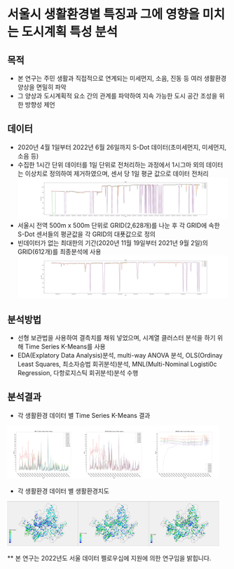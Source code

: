 # 서울시 생활환경별 특징과 그에 영향을 미치는 도시계획 특성 분석

## 목적
* 본 연구는 주민 생활과 직접적으로 연계되는 미세먼지, 소음, 진동 등 여러 생활환경 양상을 면밀히 파악
* 그 양상과 도시계획적 요소 간의 관계를 파악하여 지속 가능한 도시 공간 조성을 위한 방향성 제언

## 데이터 
* 2020년 4월 1일부터 2022년 6월 26일까지 S-Dot 데이터(초미세먼지, 미세먼지, 소음 등)
* 수집한 1시간 단위 데이터를 1일 단위로 전처리하는 과정에서 1시그마 외의 데이터는 이상치로 정의하여 제거하였으며, 센서 당 1일 평균 값으로 데이터 전처리
![그림1](./Visualize/RM_Outlier_DATA_PLOT_Total.png)
* 서울시 전역 500m x 500m 단위로 GRID(2,628개)를 나눈 후 각 GRID에 속한 S-Dot 센서들의 평균값을 각 GRID의 대푯값으로 정의
* 빈데이터가 없는 최대한의 기간(2020년 11월 19일부터 2021년 9월 2일)의 GRID(612개)를 최종분석에 사용
![그림2](./Visualize/GRID_DATA_PLOT_Total.png)

## 분석방법
* 선형 보관법을 사용하여 결측치를 채워 넣었으며, 시계열 클러스터 분석을 하기 위해 Time Series K-Means를 사용
* EDA(Explatory Data Analysis)분석, multi-way ANOVA 분석, OLS(Ordinay Least Squares, 최소자승법 회귀분석)분석, MNL(Multi-Nominal Logisti0c Regression, 다항로지스틱 회귀분석)분석 수행

## 분석결과
* 각 생활환경 데이터 별 Time Series K-Means 결과

<img src= "./Visualize/PM10_Cluster_LinePlot_Total.png" width = "32%" height= "32%" /><img src= "./Visualize/PM25_Cluster_LinePlot_Total.png" width = "32%" height= "32%" /><img src= "./Visualize/NOISE_Cluster_LinePlot_Total.png" width = "32%" height= "32%" />

* 각 생활환경 데이터 별 생활환경지도

<img src= "./Visualize/PM10_ENV_Map.jpg" width = "32%" height= "32%"><img src= "./Visualize/PM25_ENV_Map.jpg" width = "32%" height= "32%"><img src= "./Visualize/NOISE_ENV_Map.jpg" width = "32%" height= "32%">

** 본 연구는 2022년도 서울 데이터 펠로우십에 지원에 의한 연구임을 밝힙니다.
